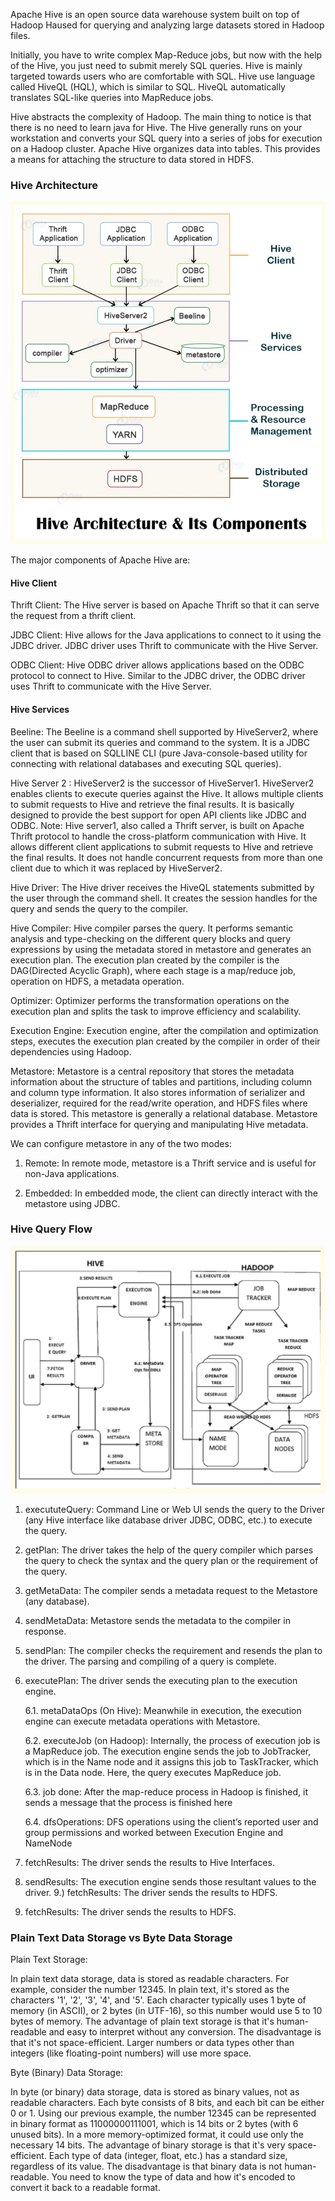 Apache Hive is an open source data warehouse system built on top of Hadoop Haused for querying and analyzing large datasets stored in Hadoop files.

Initially, you have to write complex Map-Reduce jobs, but now with the help of the Hive, you just need to submit merely SQL queries. Hive is mainly targeted towards users who are comfortable with SQL.
Hive use language called HiveQL (HQL), which is similar to SQL. HiveQL automatically translates SQL-like queries into MapReduce jobs.

Hive abstracts the complexity of Hadoop. The main thing to notice is that there is no need to learn java for Hive.
The Hive generally runs on your workstation and converts your SQL query into a series of jobs for execution on a Hadoop cluster. Apache Hive organizes data into tables. This provides a means for attaching the structure to data stored in HDFS.


### Hive Architecture

![Steps](hive.svg)

The major components of Apache Hive are:
#### Hive Client
Thrift Client: The Hive server is based on Apache Thrift so that it can serve the request from a thrift client.

JDBC Client: Hive allows for the Java applications to connect to it using the JDBC driver. JDBC driver uses Thrift to communicate with the Hive Server.

ODBC Client: Hive ODBC driver allows applications based on the ODBC protocol to connect to Hive. Similar to the JDBC driver, the ODBC driver uses Thrift to communicate with the Hive Server.

#### Hive Services
Beeline: The Beeline is a command shell supported by HiveServer2, where the user can submit its queries and command to the system. It is a JDBC client that is based on SQLLINE CLI (pure Java-console-based utility for connecting with relational databases and executing SQL queries).

Hive Server 2 : HiveServer2 is the successor of HiveServer1. HiveServer2 enables clients to execute queries against the Hive. It allows multiple clients to submit requests to Hive and retrieve the final results. It is basically designed to provide the best support for open API clients like JDBC and ODBC. Note: Hive server1, also called a Thrift server, is built on Apache Thrift protocol to handle the cross-platform communication with Hive. It allows different client applications to submit requests to Hive and retrieve the final results. It does not handle concurrent requests from more than one client due to which it was replaced by HiveServer2.

Hive Driver: The Hive driver receives the HiveQL statements submitted by the user through the command shell. It creates the session handles for the query and sends the query to the compiler.

Hive Compiler: Hive compiler parses the query. It performs semantic analysis and type-checking on the different query blocks and query expressions by using the metadata stored in metastore and generates an execution plan. The execution plan created by the compiler is the DAG(Directed Acyclic Graph), where each stage is a map/reduce job, operation on HDFS, a metadata operation.

Optimizer: Optimizer performs the transformation operations on the execution plan and splits the task to improve efficiency and scalability.

Execution Engine: Execution engine, after the compilation and optimization steps, executes the execution plan created by the compiler in order of their dependencies using Hadoop.

Metastore: Metastore is a central repository that stores the metadata information about the structure of tables and partitions, including column and column type information. It also stores information of serializer and deserializer, required for the read/write operation, and HDFS files where data is stored. This metastore is generally a relational database. Metastore provides a Thrift interface for querying and manipulating Hive metadata.

We can configure metastore in any of the two modes:
 
 1. Remote: In remote mode, metastore is a Thrift service and is useful for non-Java applications.
 
 2. Embedded: In embedded mode, the client can directly interact with the metastore using JDBC.


### Hive Query Flow
![Steps](hiveqf.svg)

1. execututeQuery: Command Line or Web UI sends the query to the Driver (any Hive interface like database driver JDBC, ODBC, etc.) to execute the query.

2. getPlan: The driver takes the help of the query compiler which parses the query to check the syntax and the query plan or the requirement of the query.

3. getMetaData: The compiler sends a metadata request to the Metastore (any database).

4. sendMetaData: Metastore sends the metadata to the compiler in response.

5. sendPlan: The compiler checks the requirement and resends the plan to the driver. The parsing and compiling of a query is complete.

6. executePlan: The driver sends the executing plan to the execution engine.

    6.1. metaDataOps (On Hive): Meanwhile in execution, the execution engine can execute metadata operations with Metastore.

    6.2. executeJob (on Hadoop): Internally, the process of execution job is a MapReduce job. The execution engine sends the job to JobTracker, which is in the Name node and it assigns this job to TaskTracker, which is in the Data node. Here, the query executes MapReduce job.

    6.3.  job done: After the map-reduce process in Hadoop is finished, it sends a message that the process is finished here

    6.4. dfsOperations: DFS operations using the client’s reported user and group permissions and worked between Execution Engine and NameNode

7. fetchResults: The driver sends the results to Hive Interfaces.

8. sendResults: The execution engine sends those resultant values to the driver. 9.)   fetchResults: The driver sends the results to HDFS.

9. fetchResults: The driver sends the results to HDFS.


### Plain Text Data Storage vs Byte Data Storage

Plain Text Storage:

In plain text data storage, data is stored as readable characters.
For example, consider the number 12345. In plain text, it's stored as the characters '1', '2', '3', '4', and '5'.
Each character typically uses 1 byte of memory (in ASCII), or 2 bytes (in UTF-16), so this number would use 5 to 10 bytes of memory.
The advantage of plain text storage is that it's human-readable and easy to interpret without any conversion.
The disadvantage is that it's not space-efficient. Larger numbers or data types other than integers (like floating-point numbers) will use more space.


Byte (Binary) Data Storage:

In byte (or binary) data storage, data is stored as binary values, not as readable characters. Each byte consists of 8 bits, and each bit can be either 0 or 1.
Using our previous example, the number 12345 can be represented in binary format as 11000000111001, which is 14 bits or 2 bytes (with 6 unused bits). In a more memory-optimized format, it could use only the necessary 14 bits.
The advantage of binary storage is that it's very space-efficient. Each type of data (integer, float, etc.) has a standard size, regardless of its value.
The disadvantage is that binary data is not human-readable. You need to know the type of data and how it's encoded to convert it back to a readable format.


